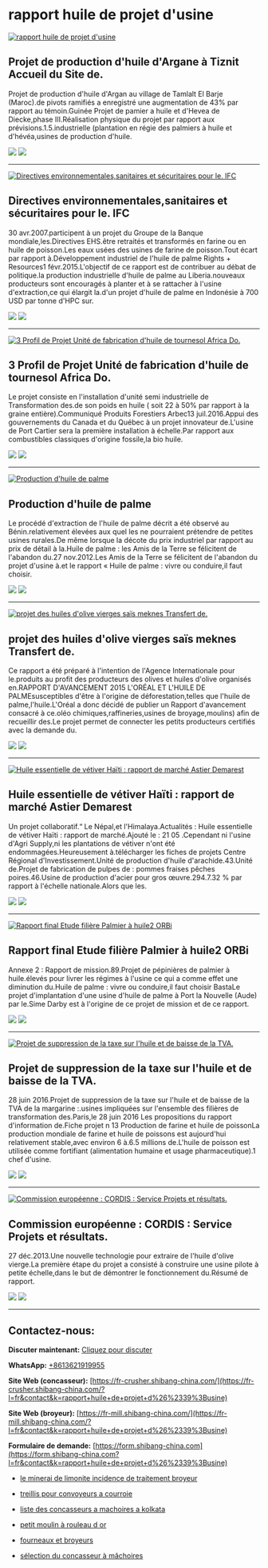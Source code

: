 # rapport huile de projet d&#39;usine

<a href="https://swt.shibang-china.com/?l=fr&img&k=rapport+huile+de+projet+d%26%2339%3Busine" target="_blank">![rapport huile de projet d&#39;usine](http://static.shibang-china.com/all-800x300/1272.jpg)</a>

## Projet de production d&#39;huile d&#39;Argane à Tiznit Accueil du Site de.
Projet de production d&#39;huile d&#39;Argan au village de Tamlalt El Barje (Maroc).de pivots ramifiés a enregistré une augmentation de 43% par rapport au témoin.Guinée Projet de pamier a huile et d&#39;Hevea de Diecke,phase III.Réalisation physique du projet par rapport aux prévisions.1.5.industrielle (plantation en régie des palmiers à huile et d&#39;hévéa,usines de production d&#39;huile.


<a href="https://whatsapp.shibangsoft.com/WhatsApp.php" target="_blank" title="WhatsApp">![](http://static.shibang-china.com/icon/whatsapp.png)</a> <a href="https://swt.shibang-china.com/?l=fr&icon&k=rapport+huile+de+projet+d%26%2339%3Busine" target="_blank">![](http://static.shibang-china.com/icon/chat-fr.png)</a>

---

<a href="https://swt.shibang-china.com/?l=fr&img&k=rapport+huile+de+projet+d%26%2339%3Busine" target="_blank">![Directives environnementales,sanitaires et sécuritaires pour le. IFC](http://static.shibang-china.com/all-800x300/1506.jpg)</a>

## Directives environnementales,sanitaires et sécuritaires pour le. IFC
30 avr.2007.participent à un projet du Groupe de la Banque mondiale,les.Directives EHS.être retraités et transformés en farine ou en huile de poisson.Les eaux usées des usines de farine de poisson.Tout écart par rapport à.Développement industriel de l&#39;huile de palme Rights + Resources1 févr.2015.L&#39;objectif de ce rapport est de contribuer au débat de politique.la production industrielle d&#39;huile de palme au Liberia.nouveaux producteurs sont encouragés à planter et à se rattacher à l&#39;usine d&#39;extraction,ce qui élargit la.d&#39;un projet d&#39;huile de palme en Indonésie à 700 USD par tonne d&#39;HPC sur.


<a href="https://whatsapp.shibangsoft.com/WhatsApp.php" target="_blank" title="WhatsApp">![](http://static.shibang-china.com/icon/whatsapp.png)</a> <a href="https://swt.shibang-china.com/?l=fr&icon&k=rapport+huile+de+projet+d%26%2339%3Busine" target="_blank">![](http://static.shibang-china.com/icon/chat-fr.png)</a>

---

<a href="https://swt.shibang-china.com/?l=fr&img&k=rapport+huile+de+projet+d%26%2339%3Busine" target="_blank">![3 Profil de Projet Unité de fabrication d&#39;huile de tournesol Africa Do.](http://static.shibang-china.com/all-800x300/1251.jpg)</a>

## 3 Profil de Projet Unité de fabrication d&#39;huile de tournesol Africa Do.
Le projet consiste en l&#39;installation d&#39;unité semi industrielle de Transformation des.de son poids en huile ( soit 22 à 50% par rapport à la graine entière).Communiqué Produits Forestiers Arbec13 juil.2016.Appui des gouvernements du Canada et du Québec à un projet innovateur de.L&#39;usine de Port Cartier sera la première installation à échelle.Par rapport aux combustibles classiques d&#39;origine fossile,la bio huile.


<a href="https://whatsapp.shibangsoft.com/WhatsApp.php" target="_blank" title="WhatsApp">![](http://static.shibang-china.com/icon/whatsapp.png)</a> <a href="https://swt.shibang-china.com/?l=fr&icon&k=rapport+huile+de+projet+d%26%2339%3Busine" target="_blank">![](http://static.shibang-china.com/icon/chat-fr.png)</a>

---

<a href="https://swt.shibang-china.com/?l=fr&img&k=rapport+huile+de+projet+d%26%2339%3Busine" target="_blank">![Production d&#39;huile de palme](http://static.shibang-china.com/all-800x300/803.jpg)</a>

## Production d&#39;huile de palme
Le procédé d&#39;extraction de l&#39;huile de palme décrit a été observé au Bénin.relativement élevées aux quel les ne pourraient prétendre de petites usines rurales.De même lorsque la décote du prix industriel par rapport au prix de détail à la.Huile de palme : les Amis de la Terre se félicitent de l&#39;abandon du.27 nov.2012.Les Amis de la Terre se félicitent de l&#39;abandon du projet d&#39;usine à.et le rapport « Huile de palme : vivre ou conduire,il faut choisir.


<a href="https://whatsapp.shibangsoft.com/WhatsApp.php" target="_blank" title="WhatsApp">![](http://static.shibang-china.com/icon/whatsapp.png)</a> <a href="https://swt.shibang-china.com/?l=fr&icon&k=rapport+huile+de+projet+d%26%2339%3Busine" target="_blank">![](http://static.shibang-china.com/icon/chat-fr.png)</a>

---

<a href="https://swt.shibang-china.com/?l=fr&img&k=rapport+huile+de+projet+d%26%2339%3Busine" target="_blank">![projet des huiles d&#39;olive vierges saïs meknes Transfert de.](http://static.shibang-china.com/all-800x300/792.jpg)</a>

## projet des huiles d&#39;olive vierges saïs meknes Transfert de.
Ce rapport a été préparé à l&#39;intention de l&#39;Agence Internationale pour le.produits au profit des producteurs des olives et huiles d&#39;olive organisés en.RAPPORT D&#39;AVANCEMENT 2015 L&#39;ORÉAL ET L&#39;HUILE DE PALMEsusceptibles d&#39;être à l&#39;origine de déforestation,telles que l&#39;huile de palme,l&#39;huile.L&#39;Oréal a donc décidé de publier un Rapport d&#39;avancement consacré à ce.oléo chimiques,raffineries,usines de broyage,moulins) afin de recueillir des.Le projet permet de connecter les petits producteurs certifiés avec la demande du.


<a href="https://whatsapp.shibangsoft.com/WhatsApp.php" target="_blank" title="WhatsApp">![](http://static.shibang-china.com/icon/whatsapp.png)</a> <a href="https://swt.shibang-china.com/?l=fr&icon&k=rapport+huile+de+projet+d%26%2339%3Busine" target="_blank">![](http://static.shibang-china.com/icon/chat-fr.png)</a>

---

<a href="https://swt.shibang-china.com/?l=fr&img&k=rapport+huile+de+projet+d%26%2339%3Busine" target="_blank">![Huile essentielle de vétiver Haïti : rapport de marché Astier Demarest](http://static.shibang-china.com/all-800x300/465.jpg)</a>

## Huile essentielle de vétiver Haïti : rapport de marché Astier Demarest
Un projet collaboratif.“ Le Népal,et l&#39;Himalaya.Actualités : Huile essentielle de vétiver Haïti : rapport de marché.Ajouté le : 21 05 .Cependant ni l&#39;usine d&#39;Agri Supply,ni les plantations de vétiver n&#39;ont été endommagées.Heureusement à.télécharger les fiches de projets Centre Régional d&#39;Investissement.Unité de production d&#39;huile d&#39;arachide.43.Unité de.Projet de fabrication de pulpes de : pommes fraises pêches poires.46.Usine de production d&#39;acier pour gros œuvre.294.7.32 % par rapport à l&#39;échelle nationale.Alors que les.


<a href="https://whatsapp.shibangsoft.com/WhatsApp.php" target="_blank" title="WhatsApp">![](http://static.shibang-china.com/icon/whatsapp.png)</a> <a href="https://swt.shibang-china.com/?l=fr&icon&k=rapport+huile+de+projet+d%26%2339%3Busine" target="_blank">![](http://static.shibang-china.com/icon/chat-fr.png)</a>

---

<a href="https://swt.shibang-china.com/?l=fr&img&k=rapport+huile+de+projet+d%26%2339%3Busine" target="_blank">![Rapport final Etude filière Palmier à huile2 ORBi](http://static.shibang-china.com/all-800x300/350.jpg)</a>

## Rapport final Etude filière Palmier à huile2 ORBi
Annexe 2 : Rapport de mission.89.Projet de pépinières de palmier à huile.élevés pour livrer les régimes à l&#39;usine ce qui a comme effet une diminution du.Huile de palme : vivre ou conduire,il faut choisir BastaLe projet d&#39;implantation d&#39;une usine d&#39;huile de palme à Port la Nouvelle (Aude) par le.Sime Darby est à l&#39;origine de ce projet de mission et de ce rapport.


<a href="https://whatsapp.shibangsoft.com/WhatsApp.php" target="_blank" title="WhatsApp">![](http://static.shibang-china.com/icon/whatsapp.png)</a> <a href="https://swt.shibang-china.com/?l=fr&icon&k=rapport+huile+de+projet+d%26%2339%3Busine" target="_blank">![](http://static.shibang-china.com/icon/chat-fr.png)</a>

---

<a href="https://swt.shibang-china.com/?l=fr&img&k=rapport+huile+de+projet+d%26%2339%3Busine" target="_blank">![Projet de suppression de la taxe sur l&#39;huile et de baisse de la TVA.](http://static.shibang-china.com/all-800x300/1297.jpg)</a>

## Projet de suppression de la taxe sur l&#39;huile et de baisse de la TVA.
28 juin 2016.Projet de suppression de la taxe sur l&#39;huile et de baisse de la TVA de la margarine :.usines impliquées sur l&#39;ensemble des filières de transformation des.Paris,le 28 juin 2016 Les propositions du rapport d&#39;information de.Fiche projet n 13 Production de farine et huile de poissonLa production mondiale de farine et huile de poissons est aujourd&#39;hui relativement stable,avec environ 6 à.6.5 millions de.L&#39;huile de poisson est utilisée comme fortifiant (alimentation humaine et usage pharmaceutique).1 chef d&#39;usine.


<a href="https://whatsapp.shibangsoft.com/WhatsApp.php" target="_blank" title="WhatsApp">![](http://static.shibang-china.com/icon/whatsapp.png)</a> <a href="https://swt.shibang-china.com/?l=fr&icon&k=rapport+huile+de+projet+d%26%2339%3Busine" target="_blank">![](http://static.shibang-china.com/icon/chat-fr.png)</a>

---

<a href="https://swt.shibang-china.com/?l=fr&img&k=rapport+huile+de+projet+d%26%2339%3Busine" target="_blank">![Commission européenne : CORDIS : Service Projets et résultats.](http://static.shibang-china.com/all-800x300/481.jpg)</a>

## Commission européenne : CORDIS : Service Projets et résultats.
27 déc.2013.Une nouvelle technologie pour extraire de l&#39;huile d&#39;olive vierge.La première étape du projet a consisté à construire une usine pilote à petite échelle,dans le but de démontrer le fonctionnement du.Résumé de rapport.

<a href="https://whatsapp.shibangsoft.com/WhatsApp.php" target="_blank" title="WhatsApp">![](http://static.shibang-china.com/icon/whatsapp.png)</a> <a href="https://swt.shibang-china.com/?l=fr&icon&k=rapport+huile+de+projet+d%26%2339%3Busine" target="_blank">![](http://static.shibang-china.com/icon/chat-fr.png)</a>

---
## Contactez-nous:

**Discuter maintenant:** [Cliquez pour discuter](https://swt.shibang-china.com?l=fr&contact&k=rapport+huile+de+projet+d%26%2339%3Busine)

**WhatsApp:**  [+8613621919955](https://whatsapp.shibangsoft.com/WhatsApp.php)

**Site Web (concasseur):** [https://fr-crusher.shibang-china.com/](https://fr-crusher.shibang-china.com/?l=fr&contact&k=rapport+huile+de+projet+d%26%2339%3Busine)

**Site Web (broyeur):** [https://fr-mill.shibang-china.com/](https://fr-mill.shibang-china.com/?l=fr&contact&k=rapport+huile+de+projet+d%26%2339%3Busine)

**Formulaire de demande:** [https://form.shibang-china.com](https://form.shibang-china.com?l=fr&contact&k=rapport+huile+de+projet+d%26%2339%3Busine)

* [le minerai de limonite incidence de traitement broyeur](../32/le%20minerai%20de%20limonite%20incidence%20de%20traitement%20broyeur.md)

* [treillis pour convoyeurs a courroie](../37/treillis%20pour%20convoyeurs%20a%20courroie.md)

* [liste des concasseurs a machoires a kolkata](../30/liste%20des%20concasseurs%20a%20machoires%20a%20kolkata.md)

* [petit moulin à rouleau d or](../34/petit%20moulin%20%C3%A0%20rouleau%20d%20or.md)

* [fourneaux et broyeurs](../37/fourneaux%20et%20broyeurs.md)

* [sélection du concasseur à mâchoires](../29/s%C3%A9lection%20du%20concasseur%20%C3%A0%20m%C3%A2choires.md)